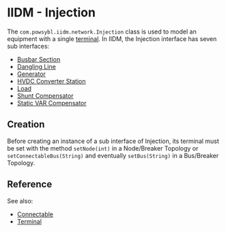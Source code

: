# IIDM - Injection

The `com.powsybl.iidm.network.Injection` class is used to model an equipment with a single [terminal](terminal.md).
In IIDM, the Injection interface has seven sub interfaces:
- [Busbar Section](busbarSection.md)
- [Dangling Line](danglingLine.md)
- [Generator](generator.md)
- [HVDC Converter Station](hvdcConverterStation.md)
- [Load](load.md)
- [Shunt Compensator](shuntCompensator.md)
- [Static VAR Compensator](staticVarCompensator.md)

## Creation
Before creating an instance of a sub interface of Injection, its terminal must be set with the method `setNode(int)` in a Node/Breaker
Topology or `setConnectableBus(String)` and eventually `setBus(String)` in a Bus/Breaker Topology.

## Reference
See also:
- [Connectable](connectable.md)
- [Terminal](terminal.md)